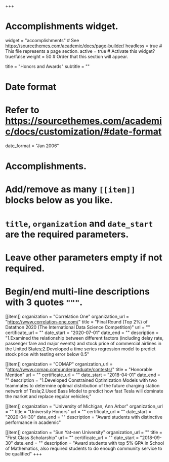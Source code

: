+++
# Accomplishments widget.
widget = "accomplishments"  # See https://sourcethemes.com/academic/docs/page-builder/
headless = true  # This file represents a page section.
active = true  # Activate this widget? true/false
weight = 50  # Order that this section will appear.

title = "Honors and Awards"
subtitle = ""

# Date format
#   Refer to https://sourcethemes.com/academic/docs/customization/#date-format
date_format = "Jan 2006"

# Accomplishments.
#   Add/remove as many `[[item]]` blocks below as you like.
#   `title`, `organization` and `date_start` are the required parameters.
#   Leave other parameters empty if not required.
#   Begin/end multi-line descriptions with 3 quotes `"""`.

[[item]]
  organization = "Correlation One"
  organization_url = "https://www.correlation-one.com/"
  title = "Final Round (Top 2%) of Datathon 2020 (The International Data Science Competition)"
  url = ""
  certificate_url = ""
  date_start = "2020-07-01"
  date_end = ""
  description = "1.Examined the relationship between different factors (including delay rate, passenger fare and major events) and stock price of commercial airlines in the United States;2.Developed a time series regression model to predict stock price with testing error below 0.5"

[[item]]
  organization = "COMAP"
  organization_url = "https://www.comap.com/undergraduate/contests/"
  title = "Honorable Mention"
  url = ""
  certificate_url = ""
  date_start = "2018-04-01"
  date_end = ""
  description = "1.Developed Constrained Optimization Models with two teammates to determine optimal distribution of the future charging station network of Tesla;2.Used Bass Model to predict how fast Tesla will dominate the market and replace regular vehicles;"
  
[[item]]
  organization = "University of Michigan, Ann Arbor"
  organization_url = ""
  title = "University Honors"
  url = ""
  certificate_url = ""
  date_start = "2020-04-30"
  date_end = ""
  description = "Award students with distinctive performance in academic"
  
[[item]]
  organization = "Sun Yat-sen University"
  organization_url = ""
  title = "First Class Scholarship"
  url = ""
  certificate_url = ""
  date_start = "2018-09-30"
  date_end = ""
  description = "Award students with top 5% GPA in School of Mathematics, also required students to do enough community service to be qualified"
+++
